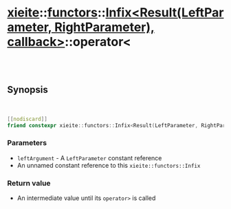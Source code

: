 # [xieite](../../xieite.md)::[functors](../../functors.md)::[Infix<Result(LeftParameter, RightParameter), callback>](../Infix.md)::operator<

<br/><br/>

## Synopsis

<br/>

```cpp
[[nodiscard]]
friend constexpr xieite::functors::Infix<Result(LeftParameter, RightParameter), callback>::Intermediate operator<(const LeftParameter& leftArgument, const xieite::functors::Infix<Result(LeftParameter, RightParameter), callback>&) noexcept;
```
### Parameters
- `leftArgument` - A `LeftParameter` constant reference
- An unnamed constant reference to this `xieite::functors::Infix`
### Return value
- An intermediate value until its `operator>` is called
